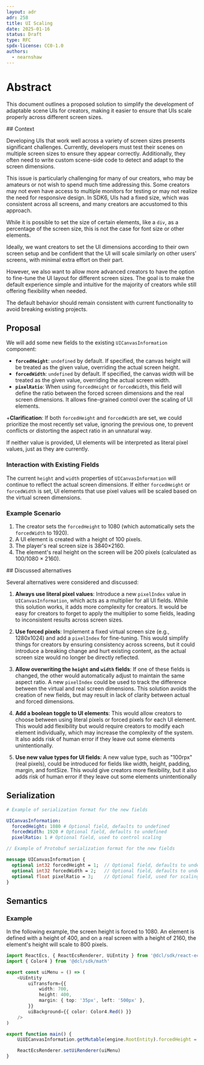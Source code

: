 ```yaml
---
layout: adr
adr: 258
title: UI Scaling
date: 2025-01-16
status: Draft
type: RFC
spdx-license: CC0-1.0
authors:
  - nearnshaw
---
```


# Abstract

This document outlines a proposed solution to simplify the development of adaptable scene UIs for creators, making it easier to ensure that UIs scale properly across different screen sizes.

## Context

Developing UIs that work well across a variety of screen sizes presents significant challenges. Currently, developers must test their scenes on multiple screen sizes to ensure they appear correctly. Additionally, they often need to write custom scene-side code to detect and adapt to the screen dimensions.

This issue is particularly challenging for many of our creators, who may be amateurs or not wish to spend much time addressing this. Some creators may not even have access to multiple monitors for testing or may not realize the need for responsive design. In SDK6, UIs had a fixed size, which was consistent across all screens, and many creators are accustomed to this approach.

While it is possible to set the size of certain elements, like a `div`, as a percentage of the screen size, this is not the case for font size or other elements.

Ideally, we want creators to set the UI dimensions according to their own screen setup and be confident that the UI will scale similarly on other users' screens, with minimal extra effort on their part.

However, we also want to allow more advanced creators to have the option to fine-tune the UI layout for different screen sizes. The goal is to make the default experience simple and intuitive for the majority of creators while still offering flexibility when needed.

The default behavior should remain consistent with current functionality to avoid breaking existing projects.

## Proposal

We will add some new fields to the existing `UICanvasInformation` component:

- **`forcedHeight`**: `undefined` by default. If specified, the canvas height will be treated as the given value, overriding the actual screen height.
- **`forcedWidth`**: `undefined` by default. If specified, the canvas width will be treated as the given value, overriding the actual screen width.
- **`pixelRatio`**: When using `forcedHeight` or `forcedWidth`, this field will define the ratio between the forced screen dimensions and the real screen dimensions. It allows fine-grained control over the scaling of UI elements.

+**Clarification**: If both `forcedHeight` and `forcedWidth` are set, we could prioritize the most recently set value, ignoring the previous one, to prevent conflicts or distorting the aspect ratio in an unnatural way.

If neither value is provided, UI elements will be interpreted as literal pixel values, just as they are currently.

### Interaction with Existing Fields

The current `height` and `width` properties of `UICanvasInformation` will continue to reflect the actual screen dimensions. If either `forcedHeight` or `forcedWidth` is set, UI elements that use pixel values will be scaled based on the virtual screen dimensions.

### Example Scenario

1. The creator sets the `forcedHeight` to 1080 (which automatically sets the `forcedWidth` to 1920).
2. A UI element is created with a height of 100 pixels.
3. The player's real screen size is 3840×2160.
4. The element's real height on the screen will be 200 pixels (calculated as 100/1080 × 2160).

## Discussed alternatives

Several alternatives were considered and discussed:

1. **Always use literal pixel values**: Introduce a new `pixelIndex` value in `UICanvasInformation`, which acts as a multiplier for all UI fields. While this solution works, it adds more complexity for creators. It would be easy for creators to forget to apply the multiplier to some fields, leading to inconsistent results across screen sizes.

2. **Use forced pixels**: Implement a fixed virtual screen size (e.g., 1280x1024) and add a `pixelIndex` for fine-tuning. This would simplify things for creators by ensuring consistency across screens, but it could introduce a breaking change and hurt existing content, as the actual screen size would no longer be directly reflected.

3. **Allow overwriting the `height` and `width` fields**: If one of these fields is changed, the other would automatically adjust to maintain the same aspect ratio. A new `pixelIndex` could be used to track the difference between the virtual and real screen dimensions. This solution avoids the creation of new fields, but may result in lack of clarity between actual and forced dimensions.

4. **Add a boolean toggle to UI elements**: This would allow creators to choose between using literal pixels or forced pixels for each UI element. This would add flexibility but would require creators to modify each element individually, which may increase the complexity of the system. It also adds risk of human error if they leave out some elements unintentionally.

5. **Use new value types for UI fields**: A new value type, such as "100rpx" (real pixels), could be introduced for fields like width, height, padding, margin, and fontSize. This would give creators more flexibility, but it also adds risk of human error if they leave out some elements unintentionally

## Serialization

```yaml
# Example of serialization format for the new fields

UICanvasInformation:
  forcedHeight: 1080 # Optional field, defaults to undefined
  forcedWidth: 1920 # Optional field, defaults to undefined
  pixelRatio: 1 # Optional field, used to control scaling
```

```protobuf
// Example of Protobuf serialization format for the new fields

message UICanvasInformation {
  optional int32 forcedHeight = 1;  // Optional field, defaults to undefined
  optional int32 forcedWidth = 2;   // Optional field, defaults to undefined
  optional float pixelRatio = 3;    // Optional field, used for scaling
}
```

## Semantics

### Example

In the following example, the screen height is forced to 1080. An element is defined with a height of 400, and on a real screen with a height of 2160, the element's height will scale to 800 pixels.

```ts
import ReactEcs, { ReactEcsRenderer, UiEntity } from '@dcl/sdk/react-ecs'
import { Color4 } from '@dcl/sdk/math'

export const uiMenu = () => (
	<UiEntity
		uiTransform={{
			width: 700,
			height: 400,
			margin: { top: '35px', left: '500px' },
		}}
		uiBackground={{ color: Color4.Red() }}
	/>
)

export function main() {
	UiUICanvasInformation.getMutable(engine.RootEntity).forcedHeight = 1080

	ReactEcsRenderer.setUiRenderer(uiMenu)
}
```
